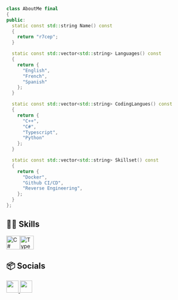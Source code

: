 ```cpp
class AboutMe final
{
public:
  static const std::string Name() const
  {
    return "r7cep";
  }

  static const std::vector<std::string> Languages() const
  {
    return {
      "English",
      "French",
      "Spanish"
    };
  }

  static const std::vector<std::string> CodingLangues() const
  {
    return {
      "C++",
      "C#",
      "Typescript",
      "Python"
    };
  }

  static const std::vector<std::string> Skillset() const
  {
    return {
      "Docker",
      "Github CI/CD",
      "Reverse Engineering",
    };
  }
};
```

## 🤹‍♂️ Skills

<p align="left">
<a href="https://docs.microsoft.com/en-us/dotnet/csharp/" target="_blank" rel="noreferrer"><img src="https://raw.githubusercontent.com/danielcranney/readme-generator/main/public/icons/skills/csharp-colored.svg" width="36" height="36" alt="C#" /></a><a href="https://www.typescriptlang.org/" target="_blank" rel="noreferrer"><img src="https://raw.githubusercontent.com/danielcranney/readme-generator/main/public/icons/skills/typescript-colored.svg" width="36" height="36" alt="TypeScript" /></a><a 
</p>

## 📦 Socials

<p align="left"> <a href="https://discord.com/users/recepgoat" target="_blank" rel="noreferrer"> <picture> <source media="(prefers-color-scheme: dark)" srcset="https://raw.githubusercontent.com/danielcranney/readme-generator/main/public/icons/socials/discord-dark.svg" /> <source media="(prefers-color-scheme: light)" srcset="https://raw.githubusercontent.com/danielcranney/readme-generator/main/public/icons/socials/discord.svg" /> <img src="https://raw.githubusercontent.com/danielcranney/readme-generator/main/public/icons/socials/discord.svg" width="32" height="32" /> </picture> </a> <a href="http://www.instagram.com/r7cep" target="_blank" rel="noreferrer"> <picture> <source media="(prefers-color-scheme: dark)" srcset="https://raw.githubusercontent.com/danielcranney/readme-generator/main/public/icons/socials/instagram-dark.svg" /> <source media="(prefers-color-scheme: light)" srcset="https://raw.githubusercontent.com/danielcranney/readme-generator/main/public/icons/socials/instagram.svg" /> <img src="https://raw.githubusercontent.com/danielcranney/readme-generator/main/public/icons/socials/instagram.svg" width="32" height="32" /> </picture> </a></p>

